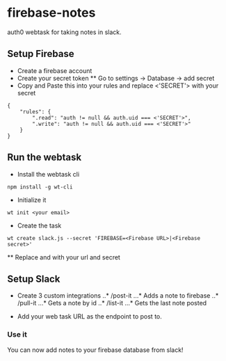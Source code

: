 # firebase-notes

auth0 webtask for taking notes in slack. 

## Setup Firebase

* Create a firebase account
* Create your secret token ** Go to settings -> Database -> add secret
* Copy and Paste this into your rules and replace <'SECRET'> with your secret
```
{
    "rules": {
        ".read": "auth != null && auth.uid === <'SECRET'>",
        ".write": "auth != null && auth.uid === <'SECRET'>"
    }
}
```
## Run the webtask
* Install the webtask cli
```
npm install -g wt-cli
```
* Initialize it
```
wt init <your email>
```
* Create the task
```
wt create slack.js --secret 'FIREBASE=<Firebase URL>|<Firebase secret>'
```
** Replace <Firebase URL> and <Firebase secret> with your url and secret

## Setup Slack
* Create 3 custom integrations
..* /post-it
...* Adds a note to firebase 
..* /pull-it
...* Gets a note by id
..* /list-it
...* Gets the last note posted

* Add your web task URL as the endpoint to post to. 

### Use it
You can now add notes to your firebase database from slack!
